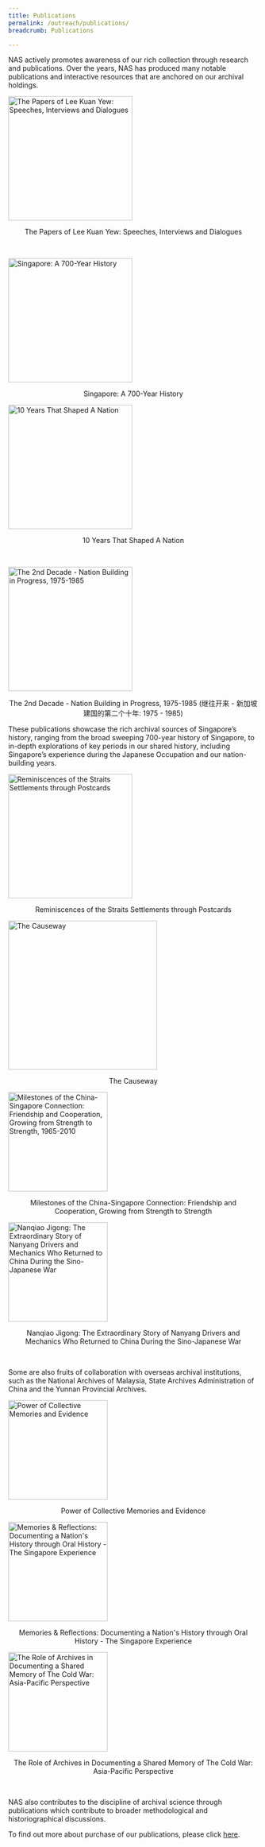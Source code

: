 ```yaml
---
title: Publications
permalink: /outreach/publications/
breadcrumb: Publications

---
```



NAS actively promotes awareness of our rich collection through research and publications. Over the years, NAS has produced many notable publications and interactive resources that are anchored on our archival holdings.

 <img src="/images/publications/leekuanyewspeeches.jpg" alt="The Papers of Lee Kuan Yew: Speeches, Interviews and Dialogues" style="width:250px;"/>

 <p align="center">The Papers of Lee Kuan Yew: Speeches, Interviews and Dialogues </p>    

​                       

 <img src="/images/publications/700yearhistory.jpg" alt="Singapore: A 700-Year History" style="width:250px;"/> 

<p align="center">Singapore: A 700-Year History</p>

   

<img src="/images/publications/10years.jpg" alt="10 Years That Shaped A Nation" style="width:250px;"/>      

<p align="center">10 Years That Shaped A Nation</p>                                       

​               

<img src="/images/publications/2nddecade.jpg" alt="The 2nd Decade - Nation Building in Progress, 1975-1985" style="width:250px;"/> 

<p align="center">The 2nd Decade - Nation Building in Progress, 1975-1985 (继往开来 - 新加坡建国的第二个十年: 1975 - 1985)</p>   

 

These publications showcase the rich archival sources of Singapore’s history, ranging from the broad sweeping 700-year history of Singapore, to in-depth explorations of key periods in our shared history, including Singapore’s experience during the Japanese Occupation and our nation-building years. 

<img src="/images/publications/straitssettlements.jpg" alt="Reminiscences of the Straits Settlements through Postcards" style="width:250px;"/>

<p align="center">Reminiscences of the Straits Settlements through Postcards</p>



<img src="/images/publications/causeway.jpg" alt="The Causeway" style="width:300px;"/>

<p align="center">The Causeway</p>

  

<img src="/images/publications/chinasgconnection.png" alt="Milestones of the China-Singapore Connection: Friendship and Cooperation, Growing from Strength to Strength, 1965-2010" style="width:200px;"/>

<p align="center">Milestones of the China-Singapore Connection: Friendship and Cooperation, Growing from Strength to Strength</p>           

<img src="/images/publications/nanqiao.png" alt="Nanqiao Jigong: The Extraordinary Story of Nanyang Drivers and Mechanics Who Returned to China During the Sino-Japanese War" style="width:200px;"/>         

<p align="center">Nanqiao Jigong: The Extraordinary Story of Nanyang Drivers and Mechanics Who Returned to China During the Sino-Japanese War</p>

​                     

Some are also fruits of collaboration with overseas archival institutions, such as the National Archives of Malaysia, State Archives Administration of China and the Yunnan Provincial Archives.

 <img src="/images/publications/collectivememories.jpg" alt="Power of Collective Memories and Evidence" style="width:200px;"/>

<p align="center">Power of Collective Memories and Evidence</p>            

<img src="/images/publications/memoriesandreflections.jpg" alt="Memories & Reflections: Documenting a Nation's History through Oral History - The Singapore Experience" style="width:200px;"/>

<p align="center">Memories & Reflections: Documenting a Nation's History through Oral History - The Singapore Experience</p>

 <img src="/images/publications/coldwar.jpg" alt="The Role of Archives in Documenting a Shared Memory of The Cold War: Asia-Pacific Perspective" style="width:200px;"/>             

<p align="center">The Role of Archives in Documenting a Shared Memory of The Cold War: Asia-Pacific Perspective</p>

​                            

NAS also contributes to the discipline of archival science through publications which contribute to broader methodological and historiographical discussions.



To find out more about purchase of our publications, please click [here](http://www.nas.gov.sg/archivesonline/publications). 